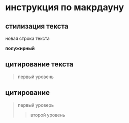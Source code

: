 # инструкция по макрдауну
## стилизация текста

новая строка текста

**полужирный**

## цитирование текста
> первый уровень
## цитирование
> первый уроверь
>> второй уровень